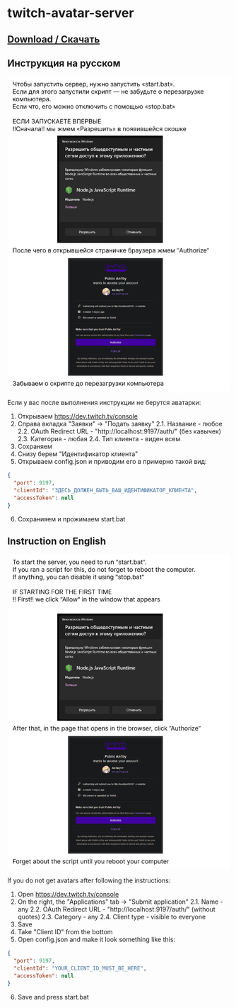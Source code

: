 # twitch-avatar-server

## [Download / Скачать](https://github.com/an1by/twitch-avatar-server/releases)

## Инструкция на русском

<img src=".docs/Инструкция.jpg"/>

Если у вас после выполнения инструкции не берутся аватарки:
1. Открываем https://dev.twitch.tv/console
2. Справа вкладка "Заявки" -> "Подать заявку"
   2.1. Название - любое
   2.2. OAuth Redirect URL - "http://localhost:9197/auth/" (без кавычек)
   2.3. Категория - любая
   2.4. Тип клиента - виден всем
3. Сохраняем
4. Снизу берем "Идентификатор клиента"
5. Открываем config.json и приводим его в примерно такой вид:
```json
{
  "port": 9197,
  "clientId": "ЗДЕСЬ_ДОЛЖЕН_БЫТЬ_ВАШ_ИДЕНТИФИКАТОР_КЛИЕНТА",
  "accessToken": null
}
```
6. Сохранияем и прожимаем start.bat

## Instruction on English
<img src=".docs/Instruction.jpg"/>

If you do not get avatars after following the instructions:
1. Open https://dev.twitch.tv/console
2. On the right, the "Applications" tab -> "Submit application"
   2.1. Name - any
   2.2. OAuth Redirect URL - "http://localhost:9197/auth/" (without quotes)
   2.3. Category - any
   2.4. Client type - visible to everyone
3. Save
4. Take "Client ID" from the bottom
5. Open config.json and make it look something like this:
```json
{
  "port": 9197,
  "clientId": "YOUR_CLIENT_ID_MUST_BE_HERE",
  "accessToken": null
}
```
6. Save and press start.bat
